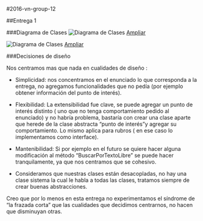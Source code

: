#2016-vn-group-12

##Entrega 1

###Diagrama de Clases
![Diagrama de Clases](http://i.imgur.com/BnWd0yY.png)
[Ampliar](http://i.imgur.com/BnWd0yY.png)

![Diagrama de Clases](http://i.imgur.com/cc9PscP.png)
[Ampliar](http://i.imgur.com/cc9PscP.png)


###Decisiones de diseño

Nos centramos mas que nada en cualidades de diseño :

- Simplicidad: nos concentramos en el enunciado lo que corresponda a la entrega, no agregamos funcionalidades que no pedía (por ejemplo obtener información del punto de interés).

- Flexibilidad: La extensibilidad fue clave, se puede agregar un punto de interés distinto ( uno que no tenga comportamiento pedido al enunciado)  y no habría problema, bastaría con crear una clase aparte que herede de la clase abstracta “punto de interés”y agregar su comportamiento. Lo mismo aplica para rubros ( en ese caso lo implementamos como interface).

- Mantenibilidad: Si por ejemplo en el futuro se quiere hacer alguna modificación al método “BuscarPorTextoLibre” se puede hacer tranquilamente, ya que nos centramos que se cohesivo.

- Consideramos que nuestras clases están desacopladas, no hay una clase sistema la cual le habla a todas las clases, tratamos siempre de crear buenas abstracciones.

Creo que por lo menos en esta entrega no experimentamos el síndrome de “la frazada corta” que las cualidades que decidimos centrarnos, no hacen que disminuyan otras.
